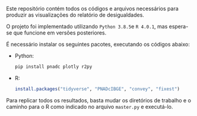 Este repositório contém todos os códigos e arquivos necessários para produzir as visualizações do relatório de desigualdades.

O projeto foi implementado utilizando `Python 3.8.5`e `R 4.0.1`, mas espera-se que funcione em versões posteriores.

É necessário instalar os seguintes pacotes, executando os códigos abaixo:
- Python: <br>
  ```python
  pip install pnadc plotly r2py
  ```
- R: <br>
  ```R
  install.packages("tidyverse", "PNADcIBGE", "convey", "fixest")
  ```
Para replicar todos os resultados, basta mudar os diretórios de trabalho e o caminho para o R como indicado no arquivo `master.py` e executá-lo.
